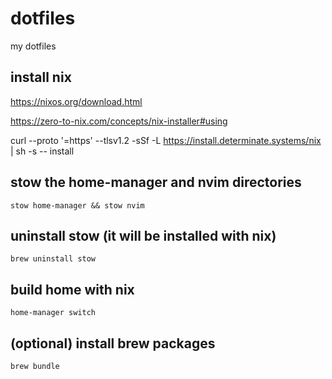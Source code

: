 # dotfiles
my dotfiles

## install nix
https://nixos.org/download.html

https://zero-to-nix.com/concepts/nix-installer#using

curl --proto '=https' --tlsv1.2 -sSf -L https://install.determinate.systems/nix | sh -s -- install


## stow the home-manager and nvim directories
`stow home-manager && stow nvim` 

## uninstall stow (it will be installed with nix)
`brew uninstall stow`

## build home with nix
`home-manager switch`

## (optional) install brew packages
`brew bundle`
